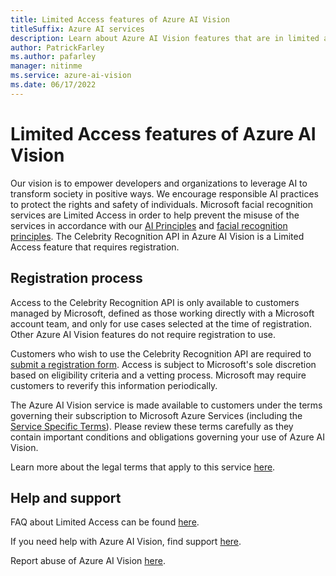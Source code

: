 ```yaml
---
title: Limited Access features of Azure AI Vision
titleSuffix: Azure AI services
description: Learn about Azure AI Vision features that are in limited access.
author: PatrickFarley
ms.author: pafarley
manager: nitinme
ms.service: azure-ai-vision
ms.date: 06/17/2022
---
```


# Limited Access features of Azure AI Vision

Our vision is to empower developers and organizations to leverage AI to transform society in positive ways. We encourage responsible AI practices to protect the rights and safety of individuals. Microsoft facial recognition services are Limited Access in order to help prevent the misuse of the services in accordance with our [AI Principles](https://www.microsoft.com/ai/responsible-ai?SilentAuth=1&wa=wsignin1.0) and [facial recognition principles](https://blogs.microsoft.com/on-the-issues/2018/12/17/six-principles-to-guide-microsofts-facial-recognition-work/). The Celebrity Recognition API in Azure AI Vision is a Limited Access feature that requires registration.  

## Registration process

Access to the Celebrity Recognition API is only available to customers managed by Microsoft, defined as those working directly with a Microsoft account team, and only for use cases selected at the time of registration. Other Azure AI Vision features do not require registration to use.

Customers who wish to use the Celebrity Recognition API are required to [submit a registration form](https://aka.ms/facerecognition). Access is subject to Microsoft's sole discretion based on eligibility criteria and a vetting process. Microsoft may require customers to reverify this information periodically.

The Azure AI Vision service is made available to customers under the terms governing their subscription to Microsoft Azure Services (including the [Service Specific Terms](https://aka.ms/MCAServiceSpecificTerms)). Please review these terms carefully as they contain important conditions and obligations governing your use of Azure AI Vision.

Learn more about the legal terms that apply to this service [here](https://azure.microsoft.com/support/legal/).

## Help and support

FAQ about Limited Access can be found [here](/azure/ai-services/cognitive-services-limited-access/).

If you need help with Azure AI Vision, find support [here](/azure/ai-services/cognitive-services-support-options).

Report abuse of Azure AI Vision [here](https://aka.ms/reportabuse).

